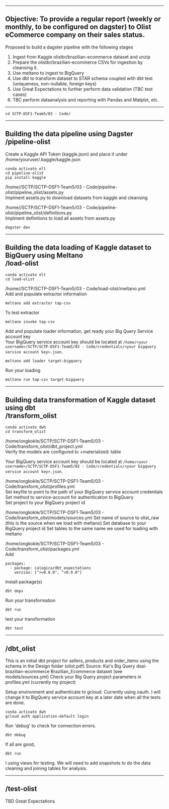 -----------------------------------------------------------------------------------------------------------------------------------
Objective: To provide a regular report (weekly or monthly, to be configured on dagster) to Olist eCommerce company on their sales status.
-----------------------------------------------------------------------------------------------------------------------------------
Proposed to build a dagster pipeline with the following stages
1. Ingest from Kaggle olistbr/brazilian-ecommerce dataset and unzip
2. Prepare the olistbr/brazilian-ecommerce CSVs for ingestion by cleansing it.
3. Use meltano to ingest to BigQuery
4. Use dbt to transform dataset to STAR schema coupled with dbt test (uniqueness, non-nullable, foreign keys)
5. Use Great Expectations to further perform data validation (TBC test cases)
6. TBC perform dataanalysis and reporting with Pandas and Matplot, etc.
-----------------------------------------------------------------------------------------------------------------------------------

```
cd SCTP-DSF1-Team5/03 - Code/
```

-----------------------------------------------------------------------------------------------------------------------------------
Building the data pipeline using Dagster  
/pipeline-olist
-----------------------------------------------------------------------------------------------------------------------------------
Create a Kaggle API Token (kaggle.json) and place it under /home/youruser/.kaggle/kaggle.json
```
conda activate elt
cd pipeline-olist
pip install kaggle
```

/home/<your username>/SCTP/SCTP-DSF1-Team5/03 - Code/pipeline-olist/pipeline_olist/assets.py  
Implment assets.py to download datasets from kaggle and cleansing

/home/<your username>/SCTP/SCTP-DSF1-Team5/03 - Code/pipeline-olist/pipeline_olist/definitions.py  
Implment definitions to load all assets from assets.py

```
dagster dev
```

-----------------------------------------------------------------------------------------------------------------------------------
Building the data loading of Kaggle dataset to BigQuery using Meltano  
/load-olist
-----------------------------------------------------------------------------------------------------------------------------------
```
conda activate elt
cd load-olist
```

/home/<your username>/SCTP/SCTP-DSF1-Team5/03 - Code/load-olist/meltano.yml  
Add and populate extractor information  
```
meltano add extractor tap-csv 
```

To test extractor
```
meltano invoke tap-csv
```

Add and populate loader information, get ready your Big Query Service account key  
Your BigQuery service account key should be located at `/home/<your username>/SCTP/SCTP-DSF1-Team5/03 - Code/credentials/<your bigquery service account key>.json`. 
```
meltano add loader target-bigquery
```

Run your loading
```
meltano run tap-csv target-bigquery
```

-----------------------------------------------------------------------------------------------------------------------------------
Building data transformation of Kaggle dataset using dbt  
/transform_olist
-----------------------------------------------------------------------------------------------------------------------------------
```
conda activate dwh
cd transform_olist
```

/home/ongkokle/SCTP/SCTP-DSF1-Team5/03 - Code/transform_olist/dbt_project.yml  
Verify the models are configured to +materialized: table

Your BigQuery service account key should be located at `/home/<your username>/SCTP/SCTP-DSF1-Team5/03 - Code/credentials/<your bigquery service account key>.json`.  

/home/ongkokle/SCTP/SCTP-DSF1-Team5/03 - Code/transform_olist/profiles.yml  
Set keyfile to point to the path of your BigQuery service account credentials  
Set method to service-account for authentication to  BigQuery  
Set project to your BigQuery project id  


/home/ongkokle/SCTP/SCTP-DSF1-Team5/03 - Code/transform_olist/models/sources.yml
Set name of source to olist_raw (this is the source when we load with meltano)
Set database to your BigQuery project id
Set tables to the same name we used for loading with meltano

/home/ongkokle/SCTP/SCTP-DSF1-Team5/03 - Code/transform_olist/packages.yml  
Add 
```
packages:
  - package: calogica/dbt_expectations
    version: [">=0.8.0", "<0.9.0"]
```

Install package(s)
```
dbt deps
```

Run your transformation
```
dbt run
```

test your transformation
```
dbt test
```

-----------------------------------------------------------------------------------------------------------------------------------
/dbt_olist
-----------------------------------------------------------------------------------------------------------------------------------

This is an initial dbt project for sellers, products and order_items using the schema in
the Design folder (olist.pdf)
Source: Kai's Big Query dsai-brazilian-ecommerce Brazilian_Ecommerce dataset (see models/sources.yml)
Check your Big Query project parameters in profiles.yml (currently my project)

Setup environment and authenticate to gcloud. Currently using oauth. I will change it to BigQuery service account key at a later date when all the tests are done.

```
conda activate dwh
gcloud auth application-default login
```
Run 'debug' to check for connection errors.
```
dbt debug
```
If all are good, 
```
dbt run
```
I using views for testing. We will need to add snapshots to do the data cleaning and joining tables for analysis.

-----------------------------------------------------------------------------------------------------------------------------------
/test-olist
-----------------------------------------------------------------------------------------------------------------------------------
TBD Great Expectations